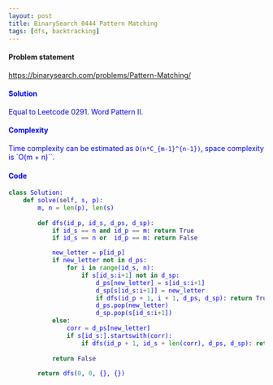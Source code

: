 ```yaml
---
layout: post
title: BinarySearch 0444 Pattern Matching
tags: [dfs, backtracking]
---
```


#### Problem statement

<a href="https://binarysearch.com/problems/Pattern-Matching/"> <font color = blue>https://binarysearch.com/problems/Pattern-Matching/

#### Solution
Equal to Leetcode 0291. Word Pattern II.

#### Complexity
Time complexity can be estimated as `O(n*C_{m-1}^{n-1})`, space complexity is `O(m + n)``.

#### Code
```python
class Solution:
    def solve(self, s, p):
        m, n = len(p), len(s)
        
        def dfs(id_p, id_s, d_ps, d_sp):
            if id_s == n and id_p == m: return True
            if id_s == n or  id_p == m: return False

            new_letter = p[id_p]
            if new_letter not in d_ps:
                for i in range(id_s, n):
                    if s[id_s:i+1] not in d_sp:
                        d_ps[new_letter] = s[id_s:i+1]
                        d_sp[s[id_s:i+1]] = new_letter
                        if dfs(id_p + 1, i + 1, d_ps, d_sp): return True
                        d_ps.pop(new_letter)
                        d_sp.pop(s[id_s:i+1])
            else:
                corr = d_ps[new_letter]
                if s[id_s:].startswith(corr):
                    if dfs(id_p + 1, id_s + len(corr), d_ps, d_sp): return True
            
            return False
              
        return dfs(0, 0, {}, {})
```
